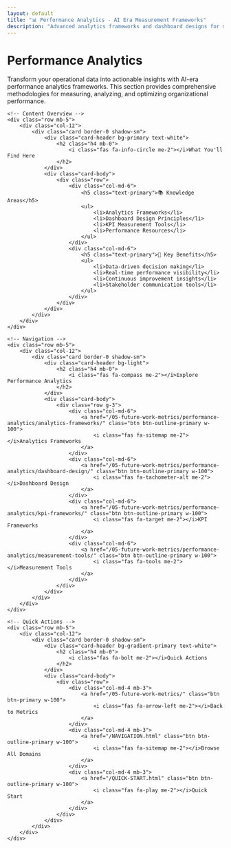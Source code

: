 ```yaml
---
layout: default
title: "📊 Performance Analytics - AI Era Measurement Frameworks"
description: "Advanced analytics frameworks and dashboard designs for measuring operational excellence in the AI era"
---
```


<div class="container mt-4">
    <div class="row">
        <div class="col-12">
            <h1 class="text-primary mb-4">
                <i class="fas fa-chart-bar me-3"></i>Performance Analytics
            </h1>
            <p class="lead">
                Transform your operational data into actionable insights with AI-era performance analytics frameworks. 
                This section provides comprehensive methodologies for measuring, analyzing, and optimizing organizational performance.
            </p>
        </div>
    </div>

    <!-- Content Overview -->
    <div class="row mb-5">
        <div class="col-12">
            <div class="card border-0 shadow-sm">
                <div class="card-header bg-primary text-white">
                    <h2 class="h4 mb-0">
                        <i class="fas fa-info-circle me-2"></i>What You'll Find Here
                    </h2>
                </div>
                <div class="card-body">
                    <div class="row">
                        <div class="col-md-6">
                            <h5 class="text-primary">📚 Knowledge Areas</h5>
                            <ul>
                                <li>Analytics Frameworks</li>
                                <li>Dashboard Design Principles</li>
                                <li>KPI Measurement Tools</li>
                                <li>Performance Resources</li>
                            </ul>
                        </div>
                        <div class="col-md-6">
                            <h5 class="text-primary">🚀 Key Benefits</h5>
                            <ul>
                                <li>Data-driven decision making</li>
                                <li>Real-time performance visibility</li>
                                <li>Continuous improvement insights</li>
                                <li>Stakeholder communication tools</li>
                            </ul>
                        </div>
                    </div>
                </div>
            </div>
        </div>
    </div>

    <!-- Navigation -->
    <div class="row mb-5">
        <div class="col-12">
            <div class="card border-0 shadow-sm">
                <div class="card-header bg-light">
                    <h2 class="h4 mb-0">
                        <i class="fas fa-compass me-2"></i>Explore Performance Analytics
                    </h2>
                </div>
                <div class="card-body">
                    <div class="row g-3">
                        <div class="col-md-6">
                            <a href="/05-future-work-metrics/performance-analytics/analytics-frameworks/" class="btn btn-outline-primary w-100">
                                <i class="fas fa-sitemap me-2"></i>Analytics Frameworks
                            </a>
                        </div>
                        <div class="col-md-6">
                            <a href="/05-future-work-metrics/performance-analytics/dashboard-design/" class="btn btn-outline-primary w-100">
                                <i class="fas fa-tachometer-alt me-2"></i>Dashboard Design
                            </a>
                        </div>
                        <div class="col-md-6">
                            <a href="/05-future-work-metrics/performance-analytics/kpi-frameworks/" class="btn btn-outline-primary w-100">
                                <i class="fas fa-target me-2"></i>KPI Frameworks
                            </a>
                        </div>
                        <div class="col-md-6">
                            <a href="/05-future-work-metrics/performance-analytics/measurement-tools/" class="btn btn-outline-primary w-100">
                                <i class="fas fa-tools me-2"></i>Measurement Tools
                            </a>
                        </div>
                    </div>
                </div>
            </div>
        </div>
    </div>

    <!-- Quick Actions -->
    <div class="row mb-5">
        <div class="col-12">
            <div class="card border-0 shadow-sm">
                <div class="card-header bg-gradient-primary text-white">
                    <h2 class="h4 mb-0">
                        <i class="fas fa-bolt me-2"></i>Quick Actions
                    </h2>
                </div>
                <div class="card-body">
                    <div class="row">
                        <div class="col-md-4 mb-3">
                            <a href="/05-future-work-metrics/" class="btn btn-primary w-100">
                                <i class="fas fa-arrow-left me-2"></i>Back to Metrics
                            </a>
                        </div>
                        <div class="col-md-4 mb-3">
                            <a href="/NAVIGATION.html" class="btn btn-outline-primary w-100">
                                <i class="fas fa-sitemap me-2"></i>Browse All Domains
                            </a>
                        </div>
                        <div class="col-md-4 mb-3">
                            <a href="/QUICK-START.html" class="btn btn-outline-primary w-100">
                                <i class="fas fa-play me-2"></i>Quick Start
                            </a>
                        </div>
                    </div>
                </div>
            </div>
        </div>
    </div>
</div>

